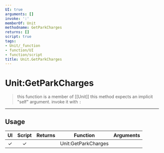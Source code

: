 ```yaml
---
UI: true
arguments: []
invoke: ':'
memberOf: Unit
methodname: GetParkCharges
returns: []
script: true
tags:
- Unit/_function
- function/UI
- function/script
title: Unit.GetParkCharges
---
```

# Unit:GetParkCharges
> this function is a member of [[Unit]]
> this method expects an implicit "self" argument. invoke it with `:`
-----
## Usage
|  UI | Script | Returns | Function | Arguments |
|:---:|:------:|-------:|:--------:|:---------|
|✓|✓||Unit:GetParkCharges||

